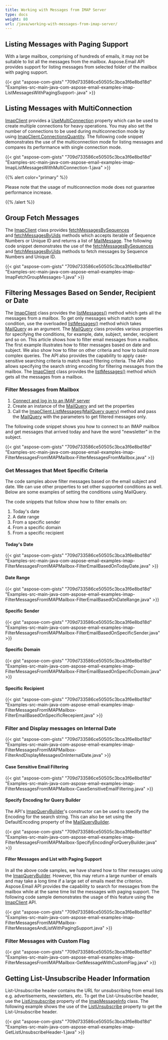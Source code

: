 ```yaml
---
title: Working with Messages from IMAP Server
type: docs
weight: 80
url: /java/working-with-messages-from-imap-server/
---
```


## **Listing Messages with Paging Support**
With a large mailbox, comprising of hundreds of emails, it may not be suitable to list all the messages from the mailbox. Aspose.Email API provides support for listing messages from selected folder of the mailbox with paging support.

{{< gist "aspose-com-gists" "709d733586ce50505c3bca3f6e8bd18d" "Examples-src-main-java-com-aspose-email-examples-imap-ListMessagesWithPagingSupport-.java" >}}
## **Listing Messages with MultiConnection**
[ImapClient](https://apireference.aspose.com/java/email/com.aspose.email/ImapClient) provides a [UseMultiConnection](https://apireference.aspose.com/java/email/com.aspose.email/EmailClient#setUseMultiConnection\(int\)) property which can be used to create multiple connections for heavy operations. You may also set the number of connections to be used during multiconnection mode by using [ImapClient.ConnectionsQuantity](https://apireference.aspose.com/java/email/com.aspose.email/EmailClient#setConnectionsQuantity\(int\)). The following code snippet demonstrates the use of the multiconnection mode for listing messages and compares its performance with single connection mode.



{{< gist "aspose-com-gists" "709d733586ce50505c3bca3f6e8bd18d" "Examples-src-main-java-com-aspose-email-examples-imap-ImapListMessagesWithMultiConnection-1.java" >}}

{{% alert color="primary" %}} 

Please note that the usage of multiconnection mode does not guarantee performance increase.

{{% /alert %}} 
## **Group Fetch Messages**
The [ImapClient](https://apireference.aspose.com/java/email/com.aspose.email/ImapClient) class provides [fetchMessagesBySequences](https://apireference.aspose.com/java/email/com.aspose.email/ImapClient#fetchMessagesBySequences\(java.lang.Iterable\)) and [fetchMessagesByUids](https://apireference.aspose.com/java/email/com.aspose.email/ImapClient#fetchMessagesByUids\(java.lang.Iterable\)) methods which accepts iterable of Sequence Numbers or Unique ID and returns a list of [MailMessage](https://apireference.aspose.com/java/email/com.aspose.email/MailMessage). The following code snippet demonstrates the use of the [fetchMessagesBySequences](https://apireference.aspose.com/java/email/com.aspose.email/ImapClient#fetchMessagesBySequences\(java.lang.Iterable\)) and [fetchMessagesByUids](https://apireference.aspose.com/java/email/com.aspose.email/ImapClient#fetchMessagesByUids\(java.lang.Iterable\)) methods to fetch messages by Sequence Numbers and Unique ID.



{{< gist "aspose-com-gists" "709d733586ce50505c3bca3f6e8bd18d" "Examples-src-main-java-com-aspose-email-examples-imap-ImapFetchGroupMessages-1.java" >}}
## **Filtering Messages Based on Sender, Recipient or Date**
The [ImapClient](https://apireference.aspose.com/java/email/com.aspose.email/ImapClient) class provides the [listMessages()](https://apireference.aspose.com/java/email/com.aspose.email/ImapClient#listMessages\(\)) method which gets all the messages from a mailbox. To get only messages which match some condition, use the overloaded [listMessages()](https://apireference.aspose.com/java/email/com.aspose.email/ImapClient#listMessages\(com.aspose.email.MailQuery\)) method which takes [MailQuery](https://apireference.aspose.com/java/email/com.aspose.email/MailQuery) as an argument. The [MailQuery](https://apireference.aspose.com/java/email/com.aspose.email/MailQuery) class provides various properties for specifying the conditions, for example, date, subject, sender, recipient and so on. This article shows how to filter email messages from a mailbox. The first example illustrates how to filter messages based on date and subject. We also show how to filter on other criteria and how to build more complex queries. The API also provides the capability to apply case-sensitive searching criteria to match exact filtering criteria. The API also allows specifying the search string encoding for filtering messages from the mailbox. The [ImapClient](https://apireference.aspose.com/java/email/com.aspose.email/ImapClient) class provides the [listMessages()](https://apireference.aspose.com/java/email/com.aspose.email/ImapClient#listMessages\(\)) method which gets all the messages from a mailbox.
### **Filter Messages from Mailbox**
1. [Connect and log in to an IMAP server](/email/java/connecting-to-imap-server/)
1. Create an instance of the [MailQuery](https://apireference.aspose.com/java/email/com.aspose.email/MailQuery) and set the properties
1. Call the [ImapClient.ListMessages(MailQuery query)](https://apireference.aspose.com/java/email/com.aspose.email/ImapClient#listMessages\(com.aspose.email.MailQuery\)) method and pass the [MailQuery](https://apireference.aspose.com/java/email/com.aspose.email/MailQuery) with the parameters to get filtered messages only.

The following code snippet shows you how to connect to an IMAP mailbox and get messages that arrived today and have the word "newsletter" in the subject.

{{< gist "aspose-com-gists" "709d733586ce50505c3bca3f6e8bd18d" "Examples-src-main-java-com-aspose-email-examples-imap-FilterMessagesFromIMAPMailbox-FilterMessagesFromMailbox.java" >}}
### **Get Messages that Meet Specific Criteria**
The code samples above filter messages based on the email subject and date. We can use other properties to set other supported conditions as well. Below are some examples of setting the conditions using MailQuery.

The code snippets that follow show how to filter emails on:

1. Today's date
1. A date range
1. From a specific sender
1. From a specific domain
1. From a specific recipient
#### **Today's Date**
{{< gist "aspose-com-gists" "709d733586ce50505c3bca3f6e8bd18d" "Examples-src-main-java-com-aspose-email-examples-imap-FilterMessagesFromIMAPMailbox-FilterEmailBasedOnTodayDate.java" >}}
#### **Date Range**
{{< gist "aspose-com-gists" "709d733586ce50505c3bca3f6e8bd18d" "Examples-src-main-java-com-aspose-email-examples-imap-FilterMessagesFromIMAPMailbox-FilterEmailBasedOnDateRange.java" >}}
#### **Specific Sender**
{{< gist "aspose-com-gists" "709d733586ce50505c3bca3f6e8bd18d" "Examples-src-main-java-com-aspose-email-examples-imap-FilterMessagesFromIMAPMailbox-FilterEmailBasedOnSpecificSender.java" >}}
#### **Specific Domain**
{{< gist "aspose-com-gists" "709d733586ce50505c3bca3f6e8bd18d" "Examples-src-main-java-com-aspose-email-examples-imap-FilterMessagesFromIMAPMailbox-FilterEmailBasedOnSpecificDomain.java" >}}
#### **Specific Recipient**
{{< gist "aspose-com-gists" "709d733586ce50505c3bca3f6e8bd18d" "Examples-src-main-java-com-aspose-email-examples-imap-FilterMessagesFromIMAPMailbox-FilterEmailBasedOnSpecificRecepient.java" >}}
### **Filter and Display messages on Internal Date**
{{< gist "aspose-com-gists" "709d733586ce50505c3bca3f6e8bd18d" "Examples-src-main-java-com-aspose-email-examples-imap-FilterMessagesFromIMAPMailbox-FilterAndDisplayMessagesOnInternalDate.java" >}}
#### **Case Sensitive Email Filtering**
{{< gist "aspose-com-gists" "709d733586ce50505c3bca3f6e8bd18d" "Examples-src-main-java-com-aspose-email-examples-imap-FilterMessagesFromIMAPMailbox-CaseSensitiveEmailFiltering.java" >}}
#### **Specify Encoding for Query Builder**
The API's [ImapQueryBuilder](https://apireference.aspose.com/java/email/com.aspose.email/ImapQueryBuilder)'s constructor can be used to specify the Encoding for the search string. This can also be set using the DefaultEncoding property of the [MailQueryBuilder](https://apireference.aspose.com/java/email/com.aspose.email/MailQueryBuilder).

{{< gist "aspose-com-gists" "709d733586ce50505c3bca3f6e8bd18d" "Examples-src-main-java-com-aspose-email-examples-imap-FilterMessagesFromIMAPMailbox-SpecifyEncodingForQueryBuilder.java" >}}
#### **Filter Messages and List with Paging Support**
In all the above code samples, we have shared how to filter messages using the [ImapQueryBuilder](https://apireference.aspose.com/java/email/com.aspose.email/ImapQueryBuilder). However, this may return a large number of emails and may take a long time if a large set of emails meet the criterion. Aspose.Email API provides the capability to search for messages from the mailbox while at the same time list the messages with paging support. The following code sample demonstrates the usage of this feature using the [ImapClient](https://apireference.aspose.com/java/email/com.aspose.email/ImapClient) API.

{{< gist "aspose-com-gists" "709d733586ce50505c3bca3f6e8bd18d" "Examples-src-main-java-com-aspose-email-examples-imap-FilterMessagesFromIMAPMailbox-FilterMessagesAndListWithPagingSupport.java" >}}
### **Filter Messages with Custom Flag**
{{< gist "aspose-com-gists" "709d733586ce50505c3bca3f6e8bd18d" "Examples-src-main-java-com-aspose-email-examples-imap-FilterMessagesFromIMAPMailbox-GetMessageWithCustomFlag.java" >}}
## **Getting List-Unsubscribe Header Information**
List-Unsubscribe header contains the URL for unsubscribing from email lists e.g. advertisements, newsletters, etc. To get the List-Unsubscribe header, use the [ListUnsubscribe](https://apireference.aspose.com/java/email/com.aspose.email/MessageInfoBase#getListUnsubscribe\(\)) property of the [ImapMessageInfo](https://apireference.aspose.com/java/email/com.aspose.email/ImapMessageInfo) class. The following example shows the use of the [ListUnsubscribe](https://apireference.aspose.com/java/email/com.aspose.email/MessageInfoBase#getListUnsubscribe\(\)) property to get the List-Unsubscribe header.



{{< gist "aspose-com-gists" "709d733586ce50505c3bca3f6e8bd18d" "Examples-src-main-java-com-aspose-email-examples-imap-GetListUnsubscribeHeader-1.java" >}}
